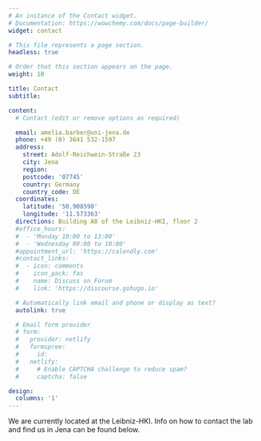 ```yaml
---
# An instance of the Contact widget.
# Documentation: https://wowchemy.com/docs/page-builder/
widget: contact

# This file represents a page section.
headless: true

# Order that this section appears on the page.
weight: 10

title: Contact
subtitle:

content:
  # Contact (edit or remove options as required)

  email: amelia.barber@uni-jena.de
  phone: +49 (0) 3641 532-1597
  address:
    street: Adolf-Reichwein-Straße 23
    city: Jena
    region: 
    postcode: '07745'
    country: Germany
    country_code: DE
  coordinates:
    latitude: '50.908598'
    longitude: '11.573363'
  directions: Building A8 of the Leibniz-HKI, floor 2
  #office_hours:
  #  - 'Monday 10:00 to 13:00'
  #  - 'Wednesday 09:00 to 10:00'
  #appointment_url: 'https://calendly.com'
  #contact_links:
  #  - icon: comments
  #    icon_pack: fas
  #    name: Discuss on Forum
  #    link: 'https://discourse.gohugo.io'

  # Automatically link email and phone or display as text?
  autolink: true

  # Email form provider
  # form:
  #   provider: netlify
  #   formspree:
  #     id:
  #   netlify:
  #     # Enable CAPTCHA challenge to reduce spam?
  #     captcha: false

design:
  columns: '1'
---
```


We are currently located at the Leibniz-HKI. Info on how to contact the lab and find us in Jena can be found below.

